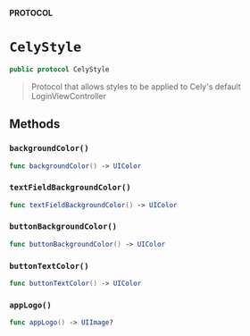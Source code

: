**PROTOCOL**

# `CelyStyle`

```swift
public protocol CelyStyle
```

> Protocol that allows styles to be applied to Cely's default LoginViewController

## Methods
### `backgroundColor()`

```swift
func backgroundColor() -> UIColor
```

### `textFieldBackgroundColor()`

```swift
func textFieldBackgroundColor() -> UIColor
```

### `buttonBackgroundColor()`

```swift
func buttonBackgroundColor() -> UIColor
```

### `buttonTextColor()`

```swift
func buttonTextColor() -> UIColor
```

### `appLogo()`

```swift
func appLogo() -> UIImage?
```
